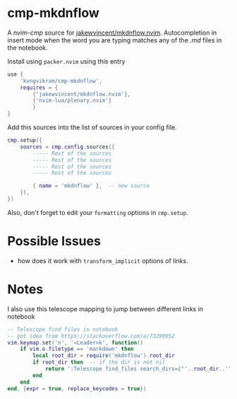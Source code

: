 # cmp-mkdnflow


A *nvim-cmp* source for [jakewvincent/mkdnflow.nvim](https://github.com/jakewvincent/mkdnflow.nvim). Autocompletion in insert mode when the word you are typing matches any of the *.md* files in the notebook.

Install using `packer.nvim` using this entry
```lua
use {
	'kvngvikram/cmp-mkdnflow',
	requires = {
		{'jakewvincent/mkdnflow.nvim'},
		{'nvim-lua/plenary.nvim'}
		}
}
```

Add this sources into the list of sources in your config file.
```lua
cmp.setup({
	sources = cmp.config.sources({
		----- Rest of the sources
		----- Rest of the sources
		----- Rest of the sources
		----- Rest of the sources

		{ name = 'mkdnflow' },  -- new source
	}),
})
```

Also, don't forget to edit your `formatting` options in `cmp.setup`.


# Possible Issues

- how does it work with `transform_implicit` options of links. 

# Notes

I also use this telescope mapping to jump between different links in notebook

```lua
-- Telescope find files in notebook
-- got idea from https://stackoverflow.com/a/73290052
vim.keymap.set('n', '<Leader>k', function()
	if vim.o.filetype == 'markdown' then
		local root_dir = require('mkdnflow').root_dir
		if root_dir then  -- if the dir is not nil
			return ':Telescope find_files search_dirs={"'..root_dir..'"}<CR>'
		end
	end
end, {expr = true, replace_keycodes = true})
```
